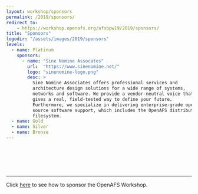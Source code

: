 ```yaml
---
layout: workshop/sponsors
permalink: /2019/sponsors/
redirect_to:
    - https://workshop.openafs.org/afsbpw19/2019/sponsors/
title: "Sponsors"
logodir: "/assets/images/2019/sponsors"
levels:
  - name: Platinum
    sponsors:
      - name: "Sine Nomine Assocates"
        url:  "https://www.sinenomine.net/"
        logo: "sinenomine-logo.png"
        desc: >
          Sine Nomine Associates offers professional services and
          architecture design solutions for a wide range of systems,
          networks and software. We provide a vendor-neutral voice that
          gives a real, field-tested way to define your future.
          Furthermore, we specialize in delivering enterprise-grade open
          source software support, which includes the OpenAFS distributed
          filesystem.
  - name: Gold
  - name: Silver
  - name: Bronze
---
```


<br/>
<br/>
<br/>
<br/>

---

Click [here](/sponsorship/) to see how to sponsor
the OpenAFS Workshop.
